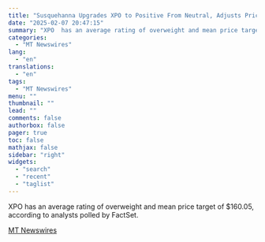 ```yaml
---
title: "Susquehanna Upgrades XPO to Positive From Neutral, Adjusts Price Target to $180 From $155"
date: "2025-02-07 20:47:15"
summary: "XPO  has an average rating of overweight and mean price target of $160.05, according to analysts polled by FactSet."
categories:
  - "MT Newswires"
lang:
  - "en"
translations:
  - "en"
tags:
  - "MT Newswires"
menu: ""
thumbnail: ""
lead: ""
comments: false
authorbox: false
pager: true
toc: false
mathjax: false
sidebar: "right"
widgets:
  - "search"
  - "recent"
  - "taglist"
---
```


XPO has an average rating of overweight and mean price target of $160.05, according to analysts polled by FactSet.

[MT Newswires](https://www.tradingview.com/news/mtnewswires.com:20250207:A3312398:0/)
